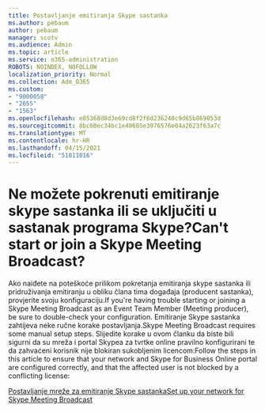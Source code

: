 ```yaml
---
title: Postavljanje emitiranja Skype sastanka
ms.author: pebaum
author: pebaum
manager: scotv
ms.audience: Admin
ms.topic: article
ms.service: o365-administration
ROBOTS: NOINDEX, NOFOLLOW
localization_priority: Normal
ms.collection: Adm_O365
ms.custom:
- "9000058"
- "2655"
- "1563"
ms.openlocfilehash: e85368d8d3e69cd8f2f6d236240c9d65b869053d
ms.sourcegitcommit: 8bc60ec34bc1e40685e3976576e04a2623f63a7c
ms.translationtype: MT
ms.contentlocale: hr-HR
ms.lasthandoff: 04/15/2021
ms.locfileid: "51811016"
---
```

# <a name="cant-start-or-join-a-skype-meeting-broadcast"></a><span data-ttu-id="5dc70-102">Ne možete pokrenuti emitiranje skype sastanka ili se uključiti u sastanak programa Skype?</span><span class="sxs-lookup"><span data-stu-id="5dc70-102">Can't start or join a Skype Meeting Broadcast?</span></span>

<span data-ttu-id="5dc70-103">Ako naiđete na poteškoće prilikom pokretanja emitiranja skype sastanka ili pridruživanja emitiranju u obliku člana tima događaja (producent sastanka), provjerite svoju konfiguraciju.</span><span class="sxs-lookup"><span data-stu-id="5dc70-103">If you're having trouble starting or joining a Skype Meeting Broadcast as an Event Team Member (Meeting producer), be sure to double-check your configuration.</span></span> <span data-ttu-id="5dc70-104">Emitiranje Skype sastanka zahtijeva neke ručne korake postavljanja.</span><span class="sxs-lookup"><span data-stu-id="5dc70-104">Skype Meeting Broadcast requires some manual setup steps.</span></span> <span data-ttu-id="5dc70-105">Slijedite korake u ovom članku da biste bili sigurni da su mreža i portal Skypea za tvrtke online pravilno konfigurirani te da zahvaćeni korisnik nije blokiran sukobljenim licencom:</span><span class="sxs-lookup"><span data-stu-id="5dc70-105">Follow the steps in this article to ensure that your network and Skype for Business Online portal are configured correctly, and that the affected user is not blocked by a conflicting license:</span></span>

[<span data-ttu-id="5dc70-106">Postavljanje mreže za emitiranje Skype sastanka</span><span class="sxs-lookup"><span data-stu-id="5dc70-106">Set up your network for Skype Meeting Broadcast</span></span>](https://docs.microsoft.com/SkypeForBusiness/set-up-your-network-for-skype-meeting-broadcast/set-up-your-network-for-skype-meeting-broadcast)